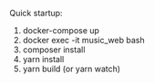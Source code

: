 Quick startup:
1. docker-compose up
2. docker exec -it music_web bash
3. composer install
4. yarn install
5. yarn build (or yarn watch)
